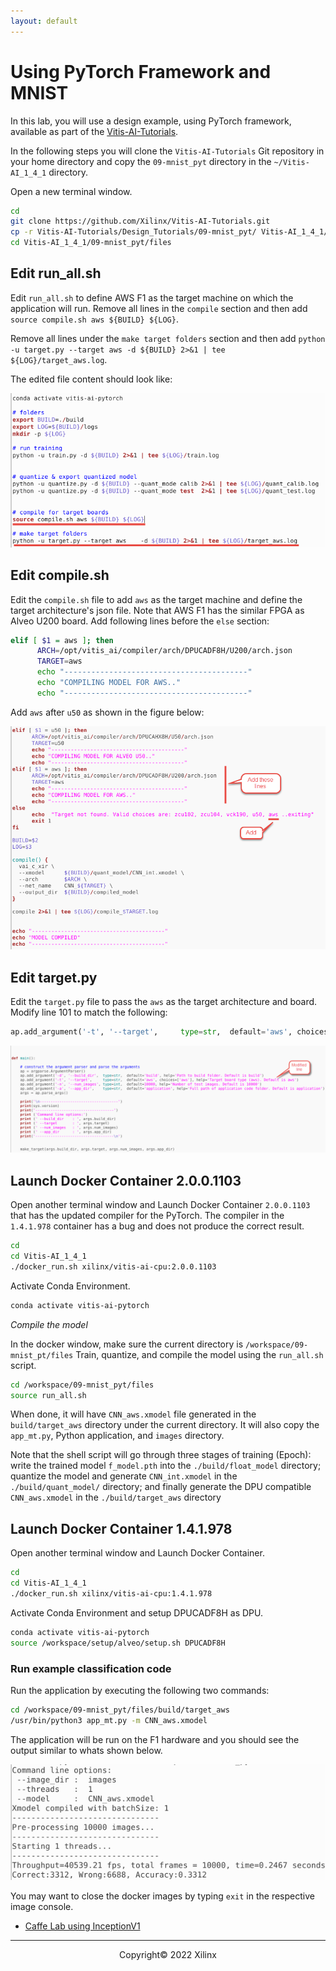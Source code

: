 ```yaml
---
layout: default
---
```


# Using PyTorch Framework and MNIST

In this lab, you will use a design example, using PyTorch framework, available as part of the [Vitis-AI-Tutorials](https://github.com/Xilinx/Vitis-AI-Tutorials).

In the following steps you will clone the `Vitis-AI-Tutorials` Git repository in your home directory and copy the `09-mnist_pyt` directory in the `~/Vitis-AI_1_4_1` directory.

Open a new terminal window.

```sh
cd
git clone https://github.com/Xilinx/Vitis-AI-Tutorials.git
cp -r Vitis-AI-Tutorials/Design_Tutorials/09-mnist_pyt/ Vitis-AI_1_4_1/.
cd Vitis-AI_1_4_1/09-mnist_pyt/files
```
## Edit run_all.sh

Edit `run_all.sh` to define AWS F1 as the target machine on which the application will run. Remove all lines in the `compile` section and then add
`source compile.sh aws ${BUILD} ${LOG}`.

Remove all lines under the `make target folders` section and then add
`python -u target.py --target aws -d ${BUILD} 2>&1 | tee ${LOG}/target_aws.log`.

The edited file content should look like:

![](images/pt_mnist/edited_run_all_sh.png)

## Edit compile.sh

Edit the `compile.sh` file to add `aws` as the target machine and define the target architecture's json file. Note that AWS F1 has the similar FPGA as Alveo U200 board. Add following lines before the `else` section:

```sh
elif [ $1 = aws ]; then
      ARCH=/opt/vitis_ai/compiler/arch/DPUCADF8H/U200/arch.json
      TARGET=aws
      echo "-----------------------------------------"
      echo "COMPILING MODEL FOR AWS.."
      echo "-----------------------------------------"
```

Add `aws` after `u50` as shown in the figure below:

![](images/pt_mnist/edited_compile_sh.png)

## Edit target.py

Edit the `target.py` file to pass the `aws` as the target architecture and board. Modify line 101 to match the following:

```python
ap.add_argument('-t', '--target',     type=str,  default='aws', choices=['aws'], help='Target board type (aws). Default is aws')
```

![](images/pt_mnist/edited_target_py.png)

## Launch Docker Container 2.0.0.1103

Open another terminal window and Launch Docker Container `2.0.0.1103` that has the updated compiler for the PyTorch. The compiler in the `1.4.1.978` container has a bug and does not produce the correct result.

```sh
cd
cd Vitis-AI_1_4_1
./docker_run.sh xilinx/vitis-ai-cpu:2.0.0.1103
```

Activate Conda Environment.

```sh
conda activate vitis-ai-pytorch
```

*Compile the model*

In the docker window, make sure the current directory is `/workspace/09-mnist_pt/files` Train, quantize, and compile the model using the `run_all.sh` script.

```sh
cd /workspace/09-mnist_pyt/files
source run_all.sh
```
When done, it will have `CNN_aws.xmodel` file generated in the `build/target_aws` directory under the current directory. It will also copy the `app_mt.py`, Python application, and `images` directory.

Note that the shell script will go through three stages of training (Epoch): write the trained model `f_model.pth` into the `./build/float_model` directory; quantize the model and generate `CNN_int.xmodel` in the `./build/quant_model/` directory; and finally generate the DPU compatible `CNN_aws.xmodel` in the `./build/target_aws` directory

## Launch Docker Container 1.4.1.978

Open another terminal window and Launch Docker Container.

```sh
cd
cd Vitis-AI_1_4_1
./docker_run.sh xilinx/vitis-ai-cpu:1.4.1.978
```

Activate Conda Environment and setup DPUCADF8H as DPU.

```sh
conda activate vitis-ai-pytorch
source /workspace/setup/alveo/setup.sh DPUCADF8H
```

### Run example classification code

Run the application by executing the following two commands:

```sh
cd /workspace/09-mnist_pyt/files/build/target_aws
/usr/bin/python3 app_mt.py -m CNN_aws.xmodel
```

The application will be run on the F1 hardware and you should see the output similar to whats shown below.

![](images/pt_mnist/run_output.png)

You may want to close the docker images by typing `exit` in the respective image console.

- [Caffe Lab using InceptionV1](./cf_inceptionv1.md)

---------------------------------------
<p align="center">Copyright&copy; 2022 Xilinx</p>
